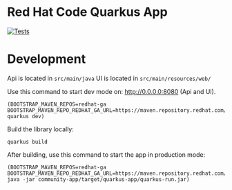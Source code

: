 # Red Hat Code Quarkus App

[![Tests](https://github.com/redhat-developer/code.quarkus.redhat.com/actions/workflows/build.actions.yml/badge.svg)](https://github.com/redhat-developer/code.quarkus.redhat.com/actions/workflows/build.actions.yml)


# Development

Api is located in `src/main/java`
UI is located in `src/main/resources/web/`

Use this command to start dev mode on: http://0.0.0.0:8080 (Api and UI).
```
(BOOTSTRAP_MAVEN_REPOS=redhat-ga BOOTSTRAP_MAVEN_REPO_REDHAT_GA_URL=https://maven.repository.redhat.com/ga quarkus dev)
```

Build the library locally:
```
quarkus build
```

After building, use this command to start the app in production mode:
```
(BOOTSTRAP_MAVEN_REPOS=redhat-ga BOOTSTRAP_MAVEN_REPO_REDHAT_GA_URL=https://maven.repository.redhat.com/ga java -jar community-app/target/quarkus-app/quarkus-run.jar)
```



